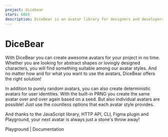 ```yaml
---
project: dicebear
stars: 6865
description: DiceBear is an avatar library for designers and developers. 🌍
---
```


DiceBear
========

With DiceBear you can create awesome avatars for your project in no time. Whether you are looking for abstract shapes or lovingly designed characters, you will find something suitable among our avatar styles. And no matter how and for what you want to use the avatars, DiceBear offers the right solution!

In addition to purely random avatars, you can also create deterministic avatars for user identities. With the built-in PRNG you create the same avatar over and over again based on a seed. But also individual avatars are possible! Just use the countless options that each avatar style provides.

And thanks to the JavaScript library, HTTP API, CLI, Figma plugin and Playground, your next avatar is always just a stone's throw away!

Playground | Documentation
